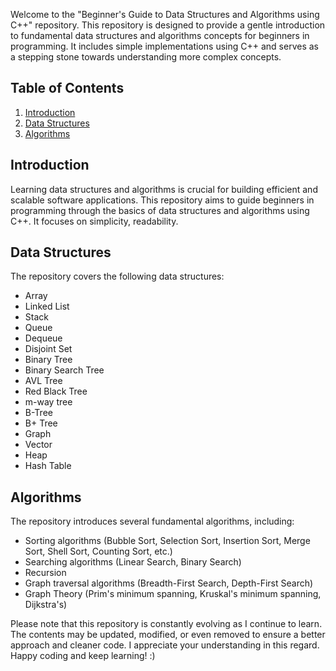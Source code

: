 
Welcome to the "Beginner's Guide to Data Structures and Algorithms using C++" repository. This repository is designed to provide a gentle introduction to fundamental data structures and algorithms concepts for beginners in programming. It includes simple implementations using C++ and serves as a stepping stone towards understanding more complex concepts.

## Table of Contents

1. [Introduction](#introduction)
2. [Data Structures](#data-structures)
3. [Algorithms](#algorithms)


## Introduction

Learning data structures and algorithms is crucial for building efficient and scalable software applications. This repository aims to guide beginners in programming through the basics of data structures and algorithms using C++. It focuses on simplicity, readability.


## Data Structures

The repository covers the following data structures:

- Array
- Linked List
- Stack
- Queue
- Dequeue
- Disjoint Set
- Binary Tree
- Binary Search Tree
- AVL Tree
- Red Black Tree
- m-way tree
- B-Tree
- B+ Tree
- Graph
- Vector
- Heap
- Hash Table


## Algorithms

The repository introduces several fundamental algorithms, including:

- Sorting algorithms (Bubble Sort, Selection Sort, Insertion Sort, Merge Sort, Shell Sort, Counting Sort, etc.)
- Searching algorithms (Linear Search, Binary Search)
- Recursion
- Graph traversal algorithms (Breadth-First Search, Depth-First Search)
- Graph Theory (Prim's minimum spanning, Kruskal's minimum spanning, Dijkstra's)

Please note that this repository is constantly evolving as I continue to learn. The contents may be updated, modified, or even removed to ensure a better approach and cleaner code. I appreciate your understanding in this regard. Happy coding and keep learning! :)

